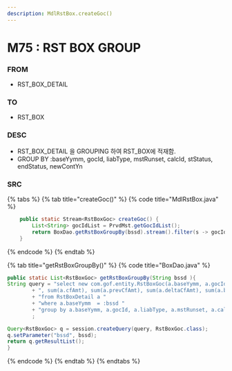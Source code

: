 ```yaml
---
description: MdlRstBox.createGoc()
---
```


# M75 : RST BOX GROUP

### FROM

* RST\_BOX\_DETAIL&#x20;

### TO&#x20;

* RST\_BOX

### DESC

* RST\_BOX\_DETAIL 을 GROUPING 하여 RST\_BOX에 적재함.&#x20;
* GROUP BY  :baseYymm, gocId, liabType, mstRunset, calcId, stStatus, endStatus, newContYn

### SRC

{% tabs %}
{% tab title="createGoc()" %}
{% code title="MdlRstBox.java" %}
```java
	public static Stream<RstBoxGoc> createGoc() {
		List<String> gocIdList = PrvdMst.getGocIdList();
		return BoxDao.getRstBoxGroupBy(bssd).stream().filter(s -> gocIdList.contains(s.getGocId()));
	}
```
{% endcode %}
{% endtab %}

{% tab title="getRstBoxGroupBy()" %}
{% code title="BoxDao.java" %}
```java
public static List<RstBoxGoc> getRstBoxGroupBy(String bssd ){
String query = "select new com.gof.entity.RstBoxGoc(a.baseYymm, a.gocId, a.liabType, a.mstRunset, a.calcId, a.stStatus, a.endStatus, a.newContYn"
		+ ", sum(a.cfAmt), sum(a.prevCfAmt), sum(a.deltaCfAmt), sum(a.boxValue)) "
		+ "from RstBoxDetail a "
		+ "where a.baseYymm  = :bssd "
		+ "group by a.baseYymm, a.gocId, a.liabType, a.mstRunset, a.calcId, a.stStatus, a.endStatus, a.newContYn"
		;

Query<RstBoxGoc> q = session.createQuery(query, RstBoxGoc.class);
q.setParameter("bssd", bssd);
return q.getResultList();
}
```
{% endcode %}
{% endtab %}
{% endtabs %}
